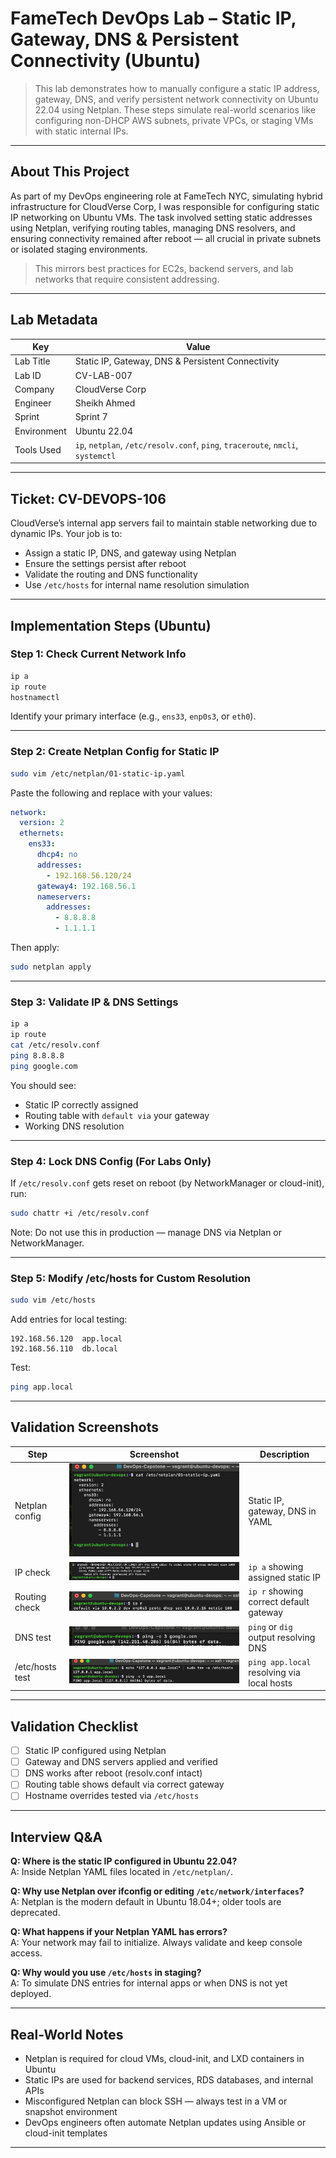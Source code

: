 # FameTech DevOps Lab – Static IP, Gateway, DNS & Persistent Connectivity (Ubuntu)

> This lab demonstrates how to manually configure a static IP address, gateway, DNS, and verify persistent network connectivity on Ubuntu 22.04 using Netplan. These steps simulate real-world scenarios like configuring non-DHCP AWS subnets, private VPCs, or staging VMs with static internal IPs.

---

## About This Project

As part of my DevOps engineering role at FameTech NYC, simulating hybrid infrastructure for CloudVerse Corp, I was responsible for configuring static IP networking on Ubuntu VMs. The task involved setting static addresses using Netplan, verifying routing tables, managing DNS resolvers, and ensuring connectivity remained after reboot — all crucial in private subnets or isolated staging environments.

> This mirrors best practices for EC2s, backend servers, and lab networks that require consistent addressing.

---

## Lab Metadata

| Key         | Value                                                                           |
| ----------- | ------------------------------------------------------------------------------- |
| Lab Title   | Static IP, Gateway, DNS & Persistent Connectivity                               |
| Lab ID      | CV-LAB-007                                                                      |
| Company     | CloudVerse Corp                                                                 |
| Engineer    | Sheikh Ahmed                                                                    |
| Sprint      | Sprint 7                                                                        |
| Environment | Ubuntu 22.04                                                                    |
| Tools Used  | `ip`, `netplan`, `/etc/resolv.conf`, `ping`, `traceroute`, `nmcli`, `systemctl` |

---

## Ticket: CV-DEVOPS-106

CloudVerse’s internal app servers fail to maintain stable networking due to dynamic IPs. Your job is to:

- Assign a static IP, DNS, and gateway using Netplan
- Ensure the settings persist after reboot
- Validate the routing and DNS functionality
- Use `/etc/hosts` for internal name resolution simulation

---

## Implementation Steps (Ubuntu)

### Step 1: Check Current Network Info

```bash
ip a
ip route
hostnamectl
```

Identify your primary interface (e.g., `ens33`, `enp0s3`, or `eth0`).

---

### Step 2: Create Netplan Config for Static IP

```bash
sudo vim /etc/netplan/01-static-ip.yaml
```

Paste the following and replace with your values:

```yaml
network:
  version: 2
  ethernets:
    ens33:
      dhcp4: no
      addresses:
        - 192.168.56.120/24
      gateway4: 192.168.56.1
      nameservers:
        addresses:
          - 8.8.8.8
          - 1.1.1.1
```

Then apply:

```bash
sudo netplan apply
```

---

### Step 3: Validate IP & DNS Settings

```bash
ip a
ip route
cat /etc/resolv.conf
ping 8.8.8.8
ping google.com
```

You should see:

- Static IP correctly assigned
- Routing table with `default via` your gateway
- Working DNS resolution

---

### Step 4: Lock DNS Config (For Labs Only)

If `/etc/resolv.conf` gets reset on reboot (by NetworkManager or cloud-init), run:

```bash
sudo chattr +i /etc/resolv.conf
```

Note: Do not use this in production — manage DNS via Netplan or NetworkManager.

---

### Step 5: Modify /etc/hosts for Custom Resolution

```bash
sudo vim /etc/hosts
```

Add entries for local testing:

```
192.168.56.120  app.local
192.168.56.110  db.local
```

Test:

```bash
ping app.local
```

---

## Validation Screenshots

| Step            | Screenshot                                 | Description                                |
| --------------- | ------------------------------------------ | ------------------------------------------ |
| Netplan config  | ![netplan](screenshots/netplan_config.png) | Static IP, gateway, DNS in YAML            |
| IP check        | ![ip](screenshots/ip_check.png)            | `ip a` showing assigned static IP          |
| Routing check   | ![route](screenshots/route_check.png)      | `ip r` showing correct default gateway     |
| DNS test        | ![dns](screenshots/dns_test.png)           | `ping` or `dig` output resolving DNS       |
| /etc/hosts test | ![hosts](screenshots/hosts_override.png)   | `ping app.local` resolving via local hosts |

---

## Validation Checklist

- [ ] Static IP configured using Netplan
- [ ] Gateway and DNS servers applied and verified
- [ ] DNS works after reboot (resolv.conf intact)
- [ ] Routing table shows default via correct gateway
- [ ] Hostname overrides tested via `/etc/hosts`

---

## Interview Q\&A

**Q: Where is the static IP configured in Ubuntu 22.04?**  
A: Inside Netplan YAML files located in `/etc/netplan/`.

**Q: Why use Netplan over ifconfig or editing `/etc/network/interfaces`?**  
A: Netplan is the modern default in Ubuntu 18.04+; older tools are deprecated.

**Q: What happens if your Netplan YAML has errors?**  
A: Your network may fail to initialize. Always validate and keep console access.

**Q: Why would you use `/etc/hosts` in staging?**  
A: To simulate DNS entries for internal apps or when DNS is not yet deployed.

---

## Real-World Notes

- Netplan is required for cloud VMs, cloud-init, and LXD containers in Ubuntu
- Static IPs are used for backend services, RDS databases, and internal APIs
- Misconfigured Netplan can block SSH — always test in a VM or snapshot environment
- DevOps engineers often automate Netplan updates using Ansible or cloud-init templates

---
